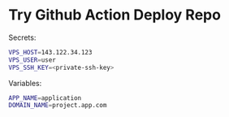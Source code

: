 # Try Github Action Deploy Repo

<!-- assign github action secrets and variables -->

Secrets:

```sh
VPS_HOST=143.122.34.123
VPS_USER=user
VPS_SSH_KEY=<private-ssh-key>
```

Variables:

```sh
APP_NAME=application
DOMAIN_NAME=project.app.com
```

<!-- execute setup github action -->

<!-- execute  setup github action -->

